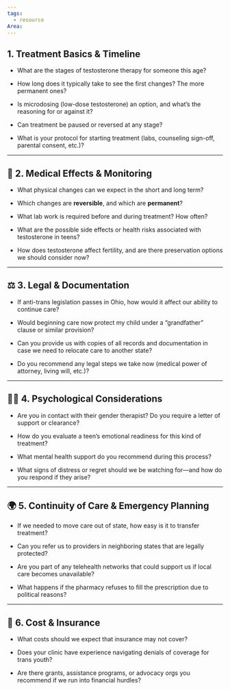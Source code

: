 ```yaml
---
tags:
  - resource
Area:
---
```

## 1. **Treatment Basics & Timeline**

- What are the stages of testosterone therapy for someone this age?
    
- How long does it typically take to see the first changes? The more permanent ones?
    
- Is microdosing (low-dose testosterone) an option, and what’s the reasoning for or against it?
    
- Can treatment be paused or reversed at any stage?
    
- What is your protocol for starting treatment (labs, counseling sign-off, parental consent, etc.)?
    

---

## 🧬 2. **Medical Effects & Monitoring**

- What physical changes can we expect in the short and long term?
    
- Which changes are **reversible**, and which are **permanent**?
    
- What lab work is required before and during treatment? How often?
    
- What are the possible side effects or health risks associated with testosterone in teens?
    
- How does testosterone affect fertility, and are there preservation options we should consider now?
    

---

## ⚖️ 3. **Legal & Documentation**

- If anti-trans legislation passes in Ohio, how would it affect our ability to continue care?
    
- Would beginning care now protect my child under a “grandfather” clause or similar provision?
    
- Can you provide us with copies of all records and documentation in case we need to relocate care to another state?
    
- Do you recommend any legal steps we take now (medical power of attorney, living will, etc.)?
    

---

## 🧍‍♂️ 4. **Psychological Considerations**

- Are you in contact with their gender therapist? Do you require a letter of support or clearance?
    
- How do you evaluate a teen’s emotional readiness for this kind of treatment?
    
- What mental health support do you recommend during this process?
    
- What signs of distress or regret should we be watching for—and how do you respond if they arise?
    

---

## 🌍 5. **Continuity of Care & Emergency Planning**

- If we needed to move care out of state, how easy is it to transfer treatment?
    
- Can you refer us to providers in neighboring states that are legally protected?
    
- Are you part of any telehealth networks that could support us if local care becomes unavailable?
    
- What happens if the pharmacy refuses to fill the prescription due to political reasons?
    

---

## 🧾 6. **Cost & Insurance**

- What costs should we expect that insurance may not cover?
    
- Does your clinic have experience navigating denials of coverage for trans youth?
    
- Are there grants, assistance programs, or advocacy orgs you recommend if we run into financial hurdles?
